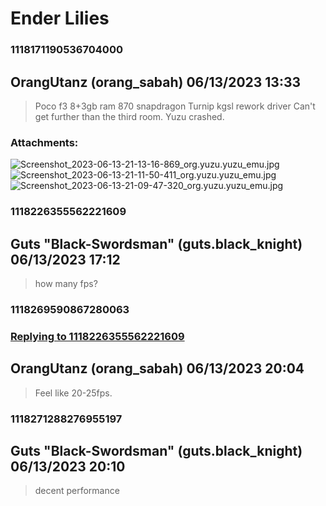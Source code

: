 # Ender Lilies
### 1118171190536704000
## OrangUtanz (orang_sabah) 06/13/2023 13:33 

> Poco f3
> 8+3gb ram 870 snapdragon
> Turnip kgsl rework driver
> Can't get further than the third room. Yuzu crashed.
### Attachments: 
![Screenshot_2023-06-13-21-13-16-869_org.yuzu.yuzu_emu.jpg](https://yuzudiscordbackup.s3.us-west-2.amazonaws.com/files-media/1118171190536704000_Screenshot_2023-06-13-21-13-16-869_org.yuzu.yuzu_emu.jpg)
![Screenshot_2023-06-13-21-11-50-411_org.yuzu.yuzu_emu.jpg](https://yuzudiscordbackup.s3.us-west-2.amazonaws.com/files-media/1118171190536704000_Screenshot_2023-06-13-21-11-50-411_org.yuzu.yuzu_emu.jpg)
![Screenshot_2023-06-13-21-09-47-320_org.yuzu.yuzu_emu.jpg](https://yuzudiscordbackup.s3.us-west-2.amazonaws.com/files-media/1118171190536704000_Screenshot_2023-06-13-21-09-47-320_org.yuzu.yuzu_emu.jpg)

### 1118226355562221609
## Guts "Black-Swordsman" (guts.black_knight) 06/13/2023 17:12 

> how many fps?

### 1118269590867280063
### [Replying to 1118226355562221609](#1118226355562221609)
## OrangUtanz (orang_sabah) 06/13/2023 20:04 

> Feel like 20-25fps.

### 1118271288276955197
## Guts "Black-Swordsman" (guts.black_knight) 06/13/2023 20:10 

> decent performance

